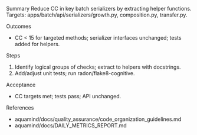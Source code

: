 Summary
Reduce CC in key batch serializers by extracting helper functions.
Targets: apps/batch/api/serializers/growth.py, composition.py, transfer.py.

Outcomes
- CC < 15 for targeted methods; serializer interfaces unchanged; tests added for helpers.

Steps
1) Identify logical groups of checks; extract to helpers with docstrings.
2) Add/adjust unit tests; run radon/flake8-cognitive.

Acceptance
- CC targets met; tests pass; API unchanged.

References
- aquamind/docs/quality_assurance/code_organization_guidelines.md
- aquamind/docs/DAILY_METRICS_REPORT.md